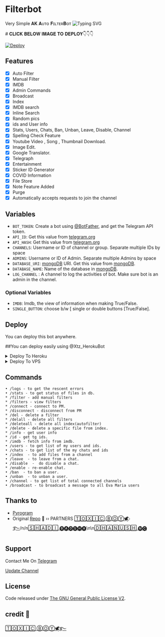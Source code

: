 # Filterbot
Very Simple 𝐀𝐊 𝐀ᴜᴛᴏ 𝐅ɪʟᴛᴇʀ𝐁ᴏᴛ
![Typing SVG](https://readme-typing-svg.herokuapp.com/?lines=Welcome+To+𝐀𝐊-𝐀ᴜᴛᴏ-𝐅ɪʟᴛᴇʀ𝐁ᴏᴛ!;created+by+🅝🅐🅡🅤🅣🅞!;A+simple+autofilter+Bot!;Auto+filter+with+double+button!;start+message+with+pic!;and+all+features!)
</p>
# 𝐂𝐋𝐈𝐂𝐊 𝐁𝐄𝐋𝐎𝐖 𝐈𝐌𝐀𝐆𝐄 𝐓𝐎 𝐃𝐄𝐏𝐋𝐎𝐘👇👇👇



[![Deploy](https://telegra.ph/file/3afe3833377f14e419483.jpg)](https://heroku.com/deploy?template=https://github.com/Abhyudak/Filterbot)                                                    
## Features

- [x] Auto Filter
- [x] Manual Filter
- [x] IMDB
- [x] Admin Commands
- [x] Broadcast
- [x] Index
- [x] IMDB search
- [x] Inline Search
- [x] Random pics
- [x] ids and User info 
- [x] Stats, Users, Chats, Ban, Unban, Leave, Disable, Channel
- [x] Spelling Check Feature
- [x] Youtube Video , Song , Thumbnail Download.
- [x] Image Edit.
- [x] Google Translator.
- [x] Telegraph
- [x] Entertainment
- [x] Sticker ID Generator
- [x] COVID Information
- [x] File Store
- [x] Note Feature Added
- [x] Purge
- [x] Automatically accepts requests to join the channel

## Variables

* `BOT_TOKEN`: Create a bot using [@BotFather](https://telegram.dog/BotFather), and get the Telegram API token.
* `API_ID`: Get this value from [telegram.org](https://my.telegram.org/apps)
* `API_HASH`: Get this value from [telegram.org](https://my.telegram.org/apps)
* `CHANNELS`: Username or ID of channel or group. Separate multiple IDs by space
* `ADMINS`: Username or ID of Admin. Separate multiple Admins by space
* `DATABASE_URI`: [mongoDB](https://www.mongodb.com) URI. Get this value from [mongoDB](https://www.mongodb.com).
* `DATABASE_NAME`: Name of the database in [mongoDB](https://www.mongodb.com). 
* `LOG_CHANNEL` : A channel to log the activities of bot. Make sure bot is an admin in the channel.
### Optional Variables
* `IMDB`: Imdb, the view of information when making True/False.
* `SINGLE_BUTTON`: choose b/w [
single or double buttons [True/False].



## Deploy
You can deploy this bot anywhere.

##You can deploy easily using @Xtz_HerokuBot

<details><summary>Deploy To Heroku</summary>
<p>
<br>
<a href="https://telegram.dog/XTZ_HerokuBot?start=Y2NhZG1pbjEvTW92aWUtQm90IG1hc3Rlcg">
  <img src="https://www.herokucdn.com/deploy/button.svg" alt="Deploy">
</a>
</p>
</details>

<details><summary>Deploy To VPS</summary>
<p>
<pre>
git clone https://github.com/Abhyudak/Filterbot
# Install Packages
pip3 install -r requirements.txt
Edit info.py with variables as given below then run bot
python3 bot.py
</pre>
</p>
</details>


## Commands
```
• /logs - to get the rescent errors
• /stats - to get status of files in db.
* /filter - add manual filters
* /filters - view filters
* /connect - connect to PM.
* /disconnect - disconnect from PM
* /del - delete a filter
* /delall - delete all filters
* /deleteall - delete all index(autofilter)
* /delete - delete a specific file from index.
* /info - get user info
* /id - get tg ids.
* /imdb - fetch info from imdb.
• /users - to get list of my users and ids.
• /chats - to get list of the my chats and ids 
• /index  - to add files from a channel
• /leave  - to leave from a chat.
• /disable  -  do disable a chat.
* /enable - re-enable chat.
• /ban  - to ban a user.
• /unban  - to unban a user.
• /channel - to get list of total connected channels
• /broadcast - to broadcast a message to all Eva Maria users
```
## Thanks to 
* [Pyrogram](https://github.com/pyrogram/pyrogram)
* Original [Repo](https://github.com/EvamariaTG/EvaMaria)
🥷 ›› PARTNERS [🅃🄾🅇🄸🄲 ⒷⓄⓎ🕊️⃟࿐](https://t.me/ToxicBoymX)/n/n[🅂🄷🄰🄳🄸 🅑🅐🅓🅢🅗🅐](https://t.me/+917510639757)\n\n[🄳🄷🄰🄽🅄🅂🄷 🅜🅒](https://t.me/+919778580438)
## Support
Contact Me On [Telegram](https://t.me/AkLucasHood)

[Update Channel](https://t.me/Ak_Movie_Updatez)

## License
Code released under [The GNU General Public License V2](LICENSE).
## credit 🤠
[🅃🄾🅇🄸🄲 ⒷⓄⓎ🕊️⃟࿐](https://t.me/ToxicBoymX)

